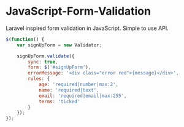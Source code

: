 # JavaScript-Form-Validation
Laravel inspired form validation in JavaScript. Simple to use API.

```js
$(function() {
    var signUpForm = new Validator;

    signUpForm.validate({
        sync: true,
        form: $('#signUpForm'),
        errorMessage: '<div class="error red">{message}</div>',
        rules: {
            age: 'required|number|max:2',
            name: 'required|text',
            email: 'required|email|max:255',
            terms: 'ticked'
        }
    });
});
```